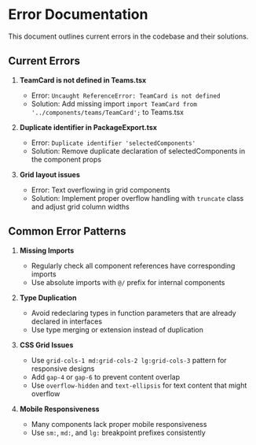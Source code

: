 
# Error Documentation

This document outlines current errors in the codebase and their solutions.

## Current Errors

1. **TeamCard is not defined in Teams.tsx**
   - Error: `Uncaught ReferenceError: TeamCard is not defined`
   - Solution: Add missing import `import TeamCard from '../components/teams/TeamCard';` to Teams.tsx

2. **Duplicate identifier in PackageExport.tsx**
   - Error: `Duplicate identifier 'selectedComponents'`
   - Solution: Remove duplicate declaration of selectedComponents in the component props

3. **Grid layout issues**
   - Error: Text overflowing in grid components
   - Solution: Implement proper overflow handling with `truncate` class and adjust grid column widths

## Common Error Patterns

1. **Missing Imports**
   - Regularly check all component references have corresponding imports
   - Use absolute imports with `@/` prefix for internal components

2. **Type Duplication**
   - Avoid redeclaring types in function parameters that are already declared in interfaces
   - Use type merging or extension instead of duplication

3. **CSS Grid Issues**
   - Use `grid-cols-1 md:grid-cols-2 lg:grid-cols-3` pattern for responsive designs
   - Add `gap-4` or `gap-6` to prevent content overlap
   - Use `overflow-hidden` and `text-ellipsis` for text content that might overflow

4. **Mobile Responsiveness**
   - Many components lack proper mobile responsiveness
   - Use `sm:`, `md:`, and `lg:` breakpoint prefixes consistently
